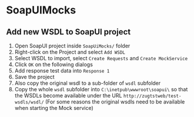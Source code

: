 # SoapUIMocks

## Add new WSDL to SoapUI project
1. Open SoapUI project inside `SoapUiMocks/` folder
2. Right-click on the Project and select `Add WSDL`
3. Select WSDL to import, select `Create Requests` and `Create MockService`
4. Click `OK` on the following dialogs
6. Add response test data into `Response 1`
7. Save the project
8. Also copy the original wsdl to a sub-folder of `wsdl` subfolder
9. Copy the whole `wsdl` subfolder into `C:\inetpub\wwwroot\soapui\` so that the WSDLs become available under the URL `http://zugtstweb/test-wsdls/wsdl/`
(For some reasons the original wsdls need to be available when starting the Mock service)
